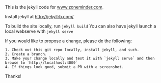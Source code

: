 This is the jekyll code for www.zoneminder.com.

Install jekyll at http://jekyllrb.com/

To build the site locally, run `jekyll build`
You can also have jekyll launch a local webserve with `jekyll serve`


If you would like to propose a change, please do the following:

	1. Check out this git repo locally, install jekyll, and such.
	2. Create a branch.
	3. Make your change locally and test it with `jekyll serve` and then browse to `http://localhost:4000`
	4. If things look good, submit a PR with a screenshot.

Thanks!
